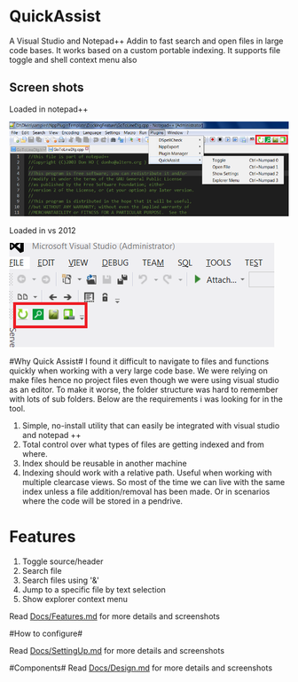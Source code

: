 # QuickAssist #
A Visual Studio and  Notepad++ Addin to fast search and open files in large code bases. It works based on a custom portable indexing. It supports file toggle and shell context menu also

## Screen shots ##
Loaded in notepad++
<div style="img-align:center"><img src ="Docs/screenshots/NPP_1.png" /></div>

Loaded in vs 2012
<div style="img-align:center"><img src ="Docs/screenshots/VS_GUI.png" /></div>

#Why Quick Assist#
I found it difficult to navigate to files and functions quickly when working with a very large code base. We were relying on make files hence no project files even though we were using visual studio as an editor. To make it worse, the folder structure was hard to remember with lots of sub folders.
Below are the requirements i was looking for in the tool.

1. Simple, no-install utility that can easily be integrated with visual studio and notepad ++
2. Total control over what types of files are getting indexed and from where.
3. Index should be reusable in another machine
4. Indexing should work with a relative path. Useful when working with multiple clearcase views. So most of the time we can live with the same index unless a file addition/removal has been made. Or in scenarios where the code will be stored in a pendrive.

# Features #

1. Toggle source/header
2. Search file
3. Search files using '&'
4. Jump to a specific file by text selection
5. Show explorer context menu

Read [Docs/Features.md](Docs/Features.md) for more details and screenshots

#How to configure#

Read [Docs/SettingUp.md](Docs/SettingUp.md) for more details and screenshots

#Components#
Read [Docs/Design.md](Docs/Design.md) for more details and screenshots
